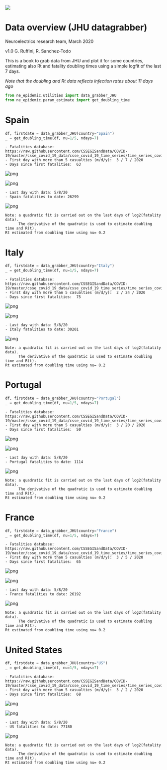 ![](./images/logo.png)
# Data overview (JHU datagrabber)
Neuroelectrics research team, March 2020

v1.0 G. Ruffini, R. Sanchez-Todo

This is a book to grab data from JHU and plot it for some countries, estimating also Rt and fatality doubling times using a simple logfit of the last 7 days.

*Note that the doubling and Rt data reflects infection rates about 11 days ago*


```python
from ne_epidemic.utilities import data_grabber_JHU
from ne_epidemic.param_estimate import get_doubling_time
```

# Spain


```python
df, firstdate = data_grabber_JHU(country="Spain")
_ = get_doubling_time(df, nu=1/5, ndays=7)
```

    - Fatalities database:  https://raw.githubusercontent.com/CSSEGISandData/COVID-19/master/csse_covid_19_data/csse_covid_19_time_series/time_series_covid19_deaths_global.csv
    - First day with more than 5 casualties (m/d/y):  3 / 7 / 2020
    - Days since first fatalities:  63



![png](00%20-%20Data_Overview_files/00%20-%20Data_Overview_3_1.png)



![png](00%20-%20Data_Overview_files/00%20-%20Data_Overview_3_2.png)


    - Last day with data: 5/8/20
    - Spain fatalities to date: 26299
     



![png](00%20-%20Data_Overview_files/00%20-%20Data_Overview_3_4.png)


    Note: a quadratic fit is carried out on the last days of log2(fatality data).
          The derivative of the quadratic is used to estimate doubling time and R(t).
    Rt estimated from doubling time using nu= 0.2


# Italy


```python
df, firstdate = data_grabber_JHU(country="Italy")
_ = get_doubling_time(df, nu=1/5, ndays=7)
```

    - Fatalities database:  https://raw.githubusercontent.com/CSSEGISandData/COVID-19/master/csse_covid_19_data/csse_covid_19_time_series/time_series_covid19_deaths_global.csv
    - First day with more than 5 casualties (m/d/y):  2 / 24 / 2020
    - Days since first fatalities:  75



![png](00%20-%20Data_Overview_files/00%20-%20Data_Overview_5_1.png)



![png](00%20-%20Data_Overview_files/00%20-%20Data_Overview_5_2.png)


    - Last day with data: 5/8/20
    - Italy fatalities to date: 30201
     



![png](00%20-%20Data_Overview_files/00%20-%20Data_Overview_5_4.png)


    Note: a quadratic fit is carried out on the last days of log2(fatality data).
          The derivative of the quadratic is used to estimate doubling time and R(t).
    Rt estimated from doubling time using nu= 0.2


# Portugal


```python
df, firstdate = data_grabber_JHU(country="Portugal")
_ = get_doubling_time(df, nu=1/5, ndays=7)
```

    - Fatalities database:  https://raw.githubusercontent.com/CSSEGISandData/COVID-19/master/csse_covid_19_data/csse_covid_19_time_series/time_series_covid19_deaths_global.csv
    - First day with more than 5 casualties (m/d/y):  3 / 20 / 2020
    - Days since first fatalities:  50



![png](00%20-%20Data_Overview_files/00%20-%20Data_Overview_7_1.png)



![png](00%20-%20Data_Overview_files/00%20-%20Data_Overview_7_2.png)


    - Last day with data: 5/8/20
    - Portugal fatalities to date: 1114
     



![png](00%20-%20Data_Overview_files/00%20-%20Data_Overview_7_4.png)


    Note: a quadratic fit is carried out on the last days of log2(fatality data).
          The derivative of the quadratic is used to estimate doubling time and R(t).
    Rt estimated from doubling time using nu= 0.2


# France


```python
df, firstdate = data_grabber_JHU(country="France")
_ = get_doubling_time(df, nu=1/5, ndays=7)
```

    - Fatalities database:  https://raw.githubusercontent.com/CSSEGISandData/COVID-19/master/csse_covid_19_data/csse_covid_19_time_series/time_series_covid19_deaths_global.csv
    - First day with more than 5 casualties (m/d/y):  3 / 5 / 2020
    - Days since first fatalities:  65



![png](00%20-%20Data_Overview_files/00%20-%20Data_Overview_9_1.png)



![png](00%20-%20Data_Overview_files/00%20-%20Data_Overview_9_2.png)


    - Last day with data: 5/8/20
    - France fatalities to date: 26192
     



![png](00%20-%20Data_Overview_files/00%20-%20Data_Overview_9_4.png)


    Note: a quadratic fit is carried out on the last days of log2(fatality data).
          The derivative of the quadratic is used to estimate doubling time and R(t).
    Rt estimated from doubling time using nu= 0.2


# United States


```python
df, firstdate = data_grabber_JHU(country="US")
_ = get_doubling_time(df, nu=1/5, ndays=7)
```

    - Fatalities database:  https://raw.githubusercontent.com/CSSEGISandData/COVID-19/master/csse_covid_19_data/csse_covid_19_time_series/time_series_covid19_deaths_global.csv
    - First day with more than 5 casualties (m/d/y):  3 / 2 / 2020
    - Days since first fatalities:  68



![png](00%20-%20Data_Overview_files/00%20-%20Data_Overview_11_1.png)



![png](00%20-%20Data_Overview_files/00%20-%20Data_Overview_11_2.png)


    - Last day with data: 5/8/20
    - US fatalities to date: 77180
     



![png](00%20-%20Data_Overview_files/00%20-%20Data_Overview_11_4.png)


    Note: a quadratic fit is carried out on the last days of log2(fatality data).
          The derivative of the quadratic is used to estimate doubling time and R(t).
    Rt estimated from doubling time using nu= 0.2

